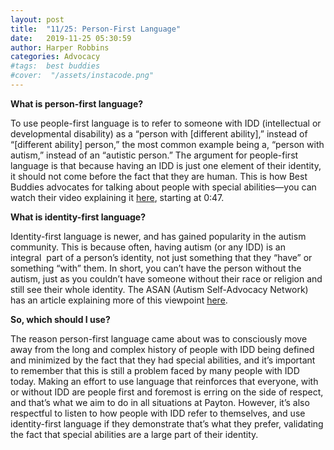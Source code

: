 ```yaml
---
layout: post
title:  "11/25: Person-First Language"
date:   2019-11-25 05:30:59
author: Harper Robbins
categories: Advocacy
#tags:	best buddies
#cover:  "/assets/instacode.png"
---
```

**What is person-first language?**

To use people-first language is to refer to someone with IDD (intellectual or developmental disability) as a “person with [different ability],” instead of “[different ability] person,” the most common example being a, “person with autism,” instead of an “autistic person.” The argument for people-first language is that because having an IDD is just one element of their identity, it should not come before the fact that they are human. This is how Best Buddies advocates for talking about people with special abilities—you can watch their video explaining it [here](https://www.youtube.com/watch?v=JPft0oW6MB0), starting at 0:47. 

**What is identity-first language?**

Identity-first language is newer, and has gained popularity in the autism community. This is because often, having autism (or any IDD) is an integral  part of a person’s identity, not just something that they “have” or something “with” them. In short, you can’t have the person without the autism, just as you couldn’t have someone without their race or religion and still see their whole identity. The ASAN (Autism Self-Advocacy Network) has an article explaining more of this viewpoint [here](https://autisticadvocacy.org/about-asan/identity-first-language/).

**So, which should I use?**

The reason person-first language came about was to consciously move away from the long and complex history of people with IDD being defined and minimized by the fact that they had special abilities, and it’s important to remember that this is still a problem faced by many people with IDD today. Making an effort to use language that reinforces that everyone, with or without IDD are people first and foremost is erring on the side of respect, and that’s what we aim to do in all situations at Payton. However, it’s also respectful to listen to how people with IDD refer to themselves, and use identity-first language if they demonstrate that’s what they prefer, validating the fact that special abilities are a large part of their identity.
